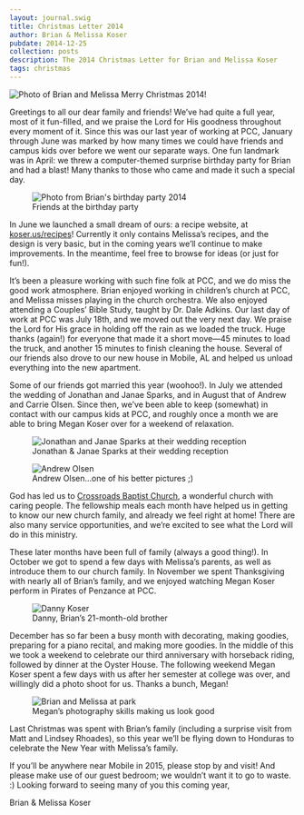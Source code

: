 ```yaml
---
layout: journal.swig
title: Christmas Letter 2014
author: Brian & Melissa Koser
pubdate: 2014-12-25
collection: posts
description: The 2014 Christmas Letter for Brian and Melissa Koser
tags: christmas
---
```


<img src="christmas-2014.jpg" alt="Photo of Brian and Melissa" />
<span class="title">Merry Christmas 2014!</span>

Greetings to all our dear family and friends! We’ve had quite a full year, most of it fun-filled, and we praise the Lord for His goodness throughout every moment of it. Since this was our last year of working at PCC, January through June was marked by how many times we could have friends and campus kids over before we went our separate ways. One fun landmark was in April: we threw a computer-themed surprise birthday party for Brian and had a blast! Many thanks to those who came and made it such a special day.

<figure>
    <img src="2014-04-12 Brian's Birthday 009 - Web Greyscale.jpg" alt="Photo from Brian's birthday party 2014" />
    <figcaption>Friends at the birthday party</figcaption>
</figure>

In June we launched a small dream of ours: a recipe website, at [koser.us/recipes](http://koser.us/recipes)! Currently it only contains Melissa’s recipes, and the design is very basic, but in the coming years we’ll continue to make improvements. In the meantime, feel free to browse for ideas (or just for fun!).

It’s been a pleasure working with such fine folk at PCC, and we do miss the good work atmosphere. Brian enjoyed working in children’s church at PCC, and Melissa misses playing in the church orchestra. We also enjoyed attending a Couples’ Bible Study, taught by Dr. Dale Adkins. Our last day of work at PCC was July 18th, and we moved out the very next day. We praise the Lord for His grace in holding off the rain as we loaded the truck. Huge thanks (again!) for everyone that made it a short move—45 minutes to load the truck, and another 15 minutes to finish cleaning the house. Several of our friends also drove to our new house in Mobile, AL and helped us unload everything into the new apartment.

Some of our friends got married this year (woohoo!). In July we attended the wedding of Jonathan and Janae Sparks, and in August that of Andrew and Carrie Olsen. Since then, we’ve been able to keep (somewhat) in contact with our campus kids at PCC, and roughly once a month we are able to bring Megan Koser over for a weekend of relaxation.

<figure>
    <img src="2014-07-05 Sparks Wedding 010 - Web.jpg" alt="Jonathan and Janae Sparks at their wedding reception" />
    <figcaption>Jonathan & Janae Sparks at their wedding reception</figcaption>
</figure>

<figure>
    <img src="2014-08-13 Andrew Olsen wedding - Web.jpg" alt="Andrew Olsen" />
    <figcaption>Andrew Olsen…one of his better pictures ;)</figcaption>
</figure>

God has led us to [Crossroads Baptist Church](http://www.crossroadsbaptistmobile.com), a wonderful church with caring people. The fellowship meals each month have helped us in getting to know our new church family, and already we feel right at home! There are also many service opportunities, and we’re excited to see what the Lord will do in this ministry.

These later months have been full of family (always a good thing!). In October we got to spend a few days with Melissa’s parents, as well as introduce them to our church family. In November we spent Thanksgiving with nearly all of Brian’s family, and we enjoyed watching Megan Koser perform in Pirates of Penzance at PCC.

<figure>
    <img src="2014-11-29 PCC with Danny - Web.jpg" alt="Danny Koser" />
    <figcaption>Danny, Brian’s 21-month-old brother</figcaption>
</figure>

December has so far been a busy month with decorating, making goodies, preparing for a piano recital, and making more goodies. In the middle of this we took a weekend to celebrate our third anniversary with horseback riding, followed by dinner at the Oyster House. The following weekend Megan Koser spent a few days with us after her semester at college was over, and willingly did a photo shoot for us. Thanks a bunch, Megan!

<figure>
    <img src="2014-12-13 Christmas photos at park - Web.jpg" alt="Brian and Melissa at park" />
    <figcaption>Megan’s photography skills making us look good</figcaption>
</figure>

Last Christmas was spent with Brian’s family (including a surprise visit from Matt and Lindsey Rhoades), so this year we’ll be flying down to Honduras to celebrate the New Year with Melissa’s family.

If you’ll be anywhere near Mobile in 2015, please stop by and visit! And please make use of our guest bedroom; we wouldn’t want it to go to waste. :) Looking forward to seeing many of you this coming year,

<p class='signature'>Brian & Melissa Koser</p>